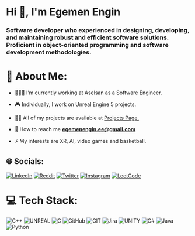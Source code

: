 <h1 align="left">Hi 👋, I'm Egemen Engin</h1>
<h3 align="left">Software developer who experienced in designing, developing, and maintaining robust and efficient software solutions. Proficient in object-oriented programming and software development methodologies.</h3>

# 💫 About Me:
- 🧑🏼‍💼 I’m currently working at Aselsan as a Software Engineer.
 
- 🎮 Individually, I work on Unreal Engine 5 projects.

- 👨‍💻 All of my projects are available at [Projects Page.](https://egemenengin.github.io/Projects/)

- 📧 How to reach me **egemenengin.ee@gmail.com**

- ⚡ My interests are XR, AI, video games and basketball.


## 🌐 Socials:
 [![LinkedIn](https://img.shields.io/badge/LinkedIn-%230077B5.svg?logo=linkedin&logoColor=white)](https://linkedin.com/in/egemen-engin) [![Reddit](https://img.shields.io/badge/Reddit-%23FF4500.svg?logo=Reddit&logoColor=white)](https://reddit.com/user/sovereignee) [![Twitter](https://img.shields.io/badge/Twitter-%231DA1F2.svg?logo=Twitter&logoColor=white)](https://twitter.com/egemen_engin) [![Instagram](https://img.shields.io/badge/Instagram-%23E4405F.svg?logo=Instagram&logoColor=white)](https://instagram.com/egemen.enginn) [![LeetCode](https://img.shields.io/badge/LeetCode-000000?logo=LeetCode&logoColor=#d16c06)](https://leetcode.com/u/EgemenEngin/)

# 💻 Tech Stack:
![C++](https://img.shields.io/badge/c++-%2300599C.svg?style=plastic&logo=c%2B%2B&logoColor=white) 
![UNREAL](https://img.shields.io/badge/unreal-%2320232a.svg?style=plastic&logo=unreal-engine&logoColor=white)
![C](https://img.shields.io/badge/c-%2300599C.svg?style=plastic&logo=c&logoColor=white) 
![GitHub](https://img.shields.io/badge/GitHub-%23121011.svg?style=plastic&logo=github&logoColor=white) 
![GIT](https://img.shields.io/badge/Git-fc6d26?style=plastic&logo=git&logoColor=white) 
![Jira](https://img.shields.io/badge/jira-%230A0FFF.svg?style=plastic&logo=jira&logoColor=white)
![UNITY](https://img.shields.io/badge/Unity-%2320232a.svg?style=plastic&logo=unity&logoColor=white) 
![C#](https://img.shields.io/badge/c%23-%23239120.svg?style=plastic&logo=c-sharp&logoColor=white) 
![Java](https://img.shields.io/badge/java-%23ED8B00.svg?style=plastic&logo=java&logoColor=white) 
![Python](https://img.shields.io/badge/python-3670A0?style=plastic&logo=python&logoColor=ffdd54) 

